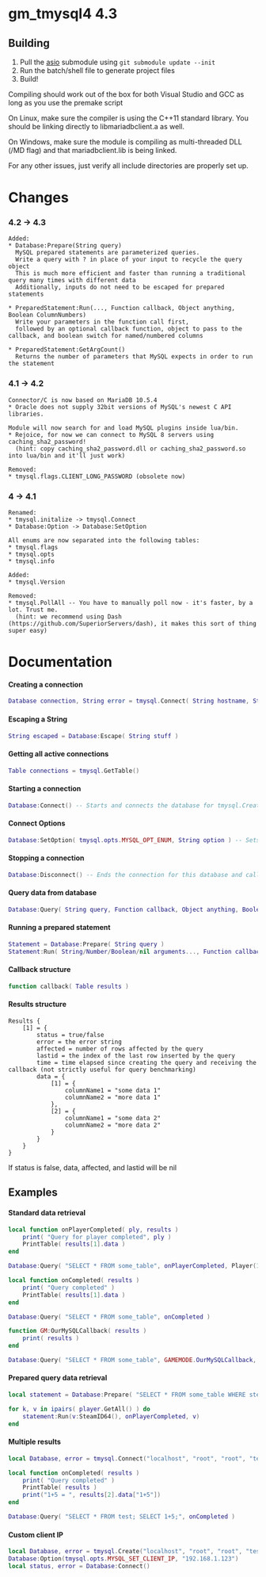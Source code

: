 # gm_tmysql4 **4.3**

## Building
1. Pull the [asio](https://github.com/chriskohlhoff/asio/) submodule using `git submodule update --init`
2. Run the batch/shell file to generate project files
3. Build!

Compiling should work out of the box for both Visual Studio and GCC as long as you use the premake script

On Linux, make sure the compiler is using the C++11 standard library. You should be linking directly to libmariadbclient.a as well.

On Windows, make sure the module is compiling as multi-threaded DLL (/MD flag) and that mariadbclient.lib is being linked.

For any other issues, just verify all include directories are properly set up.

# Changes
### 4.2 -> 4.3
```
Added:
* Database:Prepare(String query)
  MySQL prepared statements are parameterized queries.
  Write a query with ? in place of your input to recycle the query object
  This is much more efficient and faster than running a traditional query many times with different data
  Additionally, inputs do not need to be escaped for prepared statements

* PreparedStatement:Run(..., Function callback, Object anything, Boolean ColumnNumbers)
  Write your parameters in the function call first,
  followed by an optional callback function, object to pass to the callback, and boolean switch for named/numbered columns

* PreparedStatement:GetArgCount()
  Returns the number of parameters that MySQL expects in order to run the statement
```
### 4.1 -> 4.2
```
Connector/C is now based on MariaDB 10.5.4
* Oracle does not supply 32bit versions of MySQL's newest C API libraries.

Module will now search for and load MySQL plugins inside lua/bin.
* Rejoice, for now we can connect to MySQL 8 servers using caching_sha2_password!
  (hint: copy caching_sha2_password.dll or caching_sha2_password.so into lua/bin and it'll just work)

Removed:
* tmysql.flags.CLIENT_LONG_PASSWORD (obsolete now)
```

### 4 -> 4.1
```
Renamed:
* tmysql.initalize -> tmysql.Connect  
* Database:Option -> Database:SetOption

All enums are now separated into the following tables:  
* tmysql.flags  
* tmysql.opts  
* tmysql.info  

Added:
* tmysql.Version

Removed:
* tmysql.PollAll -- You have to manually poll now - it's faster, by a lot. Trust me.
  (hint: we recommend using Dash (https://github.com/SuperiorServers/dash), it makes this sort of thing super easy)
```

# Documentation

#### Creating a connection
``` lua
Database connection, String error = tmysql.Connect( String hostname, String username, String password, String database, Number port, String unixSocketPath, Number ClientFlags, Function ConnectCallback)
```

#### Escaping a String
``` lua
String escaped = Database:Escape( String stuff )
```
#### Getting all active connections
``` lua
Table connections = tmysql.GetTable()
```
#### Starting a connection
``` lua
Database:Connect() -- Starts and connects the database for tmysql.Create
```
#### Connect Options
``` lua
Database:SetOption( tmysql.opts.MYSQL_OPT_ENUM, String option ) -- Sets a mysql_option for the connection. Use with tmysql.Create then call Connect() after you set the options you want.
```
#### Stopping a connection
``` lua
Database:Disconnect() -- Ends the connection for this database and calls all pending callbacks immediately. Any method calls to this database, from now on, will error.
```
#### Query data from database
``` lua
Database:Query( String query, Function callback, Object anything, Boolean ColumnNumbers )
```
#### Running a prepared statement
``` lua
Statement = Database:Prepare( String query )
Statement:Run( String/Number/Boolean/nil arguments..., Function callback, Object anything, Boolean ColumnNumbers )
```
#### Callback structure
``` lua
function callback( Table results )
```
#### Results structure
```
Results {
	[1] = {
		status = true/false
		error = the error string
		affected = number of rows affected by the query
		lastid = the index of the last row inserted by the query
		time = time elapsed since creating the query and receiving the callback (not strictly useful for query benchmarking)
		data = {
			[1] = {
				columnName1 = "some data 1"
				columnName2 = "more data 1"
			},
			[2] = {
				columnName1 = "some data 2"
				columnName2 = "more data 2"
			}
		}
	}
}
```
If status is false, data, affected, and lastid will be nil

## Examples
#### Standard data retrieval
``` lua
local function onPlayerCompleted( ply, results )
	print( "Query for player completed", ply )
	PrintTable( results[1].data )
end

Database:Query( "SELECT * FROM some_table", onPlayerCompleted, Player(1) )

local function onCompleted( results )
	print( "Query completed" )
	PrintTable( results[1].data )
end

Database:Query( "SELECT * FROM some_table", onCompleted )

function GM:OurMySQLCallback( results )
	print( results )
end

Database:Query( "SELECT * FROM some_table", GAMEMODE.OurMySQLCallback, GAMEMODE ) -- Call the gamemode function
```

#### Prepared query data retrieval
``` lua
local statement = Database:Prepare( "SELECT * FROM some_table WHERE steamid = ?" )

for k, v in ipairs( player.GetAll() ) do
	statement:Run(v:SteamID64(), onPlayerCompleted, v)
end
```

#### Multiple results
``` lua
local Database, error = tmysql.Connect("localhost", "root", "root", "test", 3306, nil, tmysql.flags.CLIENT_MULTI_STATEMENTS)

local function onCompleted( results )
	print( "Query completed" )
	PrintTable( results )
	print("1+5 = ", results[2].data["1+5"])
end

Database:Query( "SELECT * FROM test; SELECT 1+5;", onCompleted )
```

#### Custom client IP
``` lua
local Database, error = tmysql.Create("localhost", "root", "root", "test", 3306, nil, tmysql.flags.CLIENT_MULTI_STATEMENTS)
Database:Option(tmysql.opts.MYSQL_SET_CLIENT_IP, "192.168.1.123")
local status, error = Database:Connect()
```
